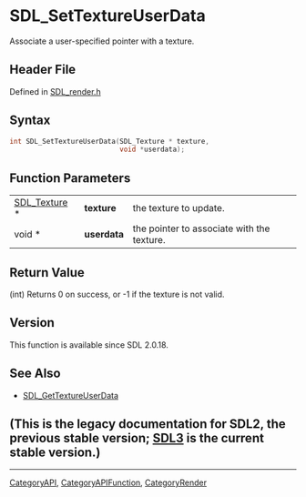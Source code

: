 # SDL_SetTextureUserData

Associate a user-specified pointer with a texture.

## Header File

Defined in [SDL_render.h](https://github.com/libsdl-org/SDL/blob/SDL2/include/SDL_render.h)

## Syntax

```c
int SDL_SetTextureUserData(SDL_Texture * texture,
                           void *userdata);
```

## Function Parameters

|                              |              |                                            |
| ---------------------------- | ------------ | ------------------------------------------ |
| [SDL_Texture](SDL_Texture) * | **texture**  | the texture to update.                     |
| void *                       | **userdata** | the pointer to associate with the texture. |

## Return Value

(int) Returns 0 on success, or -1 if the texture is not valid.

## Version

This function is available since SDL 2.0.18.

## See Also

- [SDL_GetTextureUserData](SDL_GetTextureUserData)


## (This is the legacy documentation for SDL2, the previous stable version; [SDL3](https://wiki.libsdl.org/SDL3/) is the current stable version.)



----
[CategoryAPI](CategoryAPI), [CategoryAPIFunction](CategoryAPIFunction), [CategoryRender](CategoryRender)

